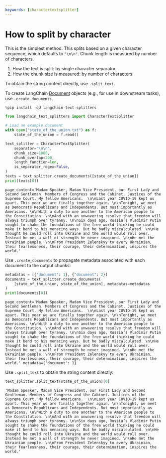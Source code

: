 ```yaml
---
keywords: [charactertextsplitter]
---
```

# How to split by character

This is the simplest method. This splits based on a given character sequence, which defaults to `"\n\n"`. Chunk length is measured by number of characters.

1. How the text is split: by single character separator.
2. How the chunk size is measured: by number of characters.

To obtain the string content directly, use `.split_text`.

To create LangChain [Document](https://python.langchain.com/api_reference/core/documents/langchain_core.documents.base.Document.html) objects (e.g., for use in downstream tasks), use `.create_documents`.


```python
%pip install -qU langchain-text-splitters
```


```python
from langchain_text_splitters import CharacterTextSplitter

# Load an example document
with open("state_of_the_union.txt") as f:
    state_of_the_union = f.read()

text_splitter = CharacterTextSplitter(
    separator="\n\n",
    chunk_size=1000,
    chunk_overlap=200,
    length_function=len,
    is_separator_regex=False,
)
texts = text_splitter.create_documents([state_of_the_union])
print(texts[0])
```

    page_content='Madam Speaker, Madam Vice President, our First Lady and Second Gentleman. Members of Congress and the Cabinet. Justices of the Supreme Court. My fellow Americans.  \n\nLast year COVID-19 kept us apart. This year we are finally together again. \n\nTonight, we meet as Democrats Republicans and Independents. But most importantly as Americans. \n\nWith a duty to one another to the American people to the Constitution. \n\nAnd with an unwavering resolve that freedom will always triumph over tyranny. \n\nSix days ago, Russia’s Vladimir Putin sought to shake the foundations of the free world thinking he could make it bend to his menacing ways. But he badly miscalculated. \n\nHe thought he could roll into Ukraine and the world would roll over. Instead he met a wall of strength he never imagined. \n\nHe met the Ukrainian people. \n\nFrom President Zelenskyy to every Ukrainian, their fearlessness, their courage, their determination, inspires the world.'
    

Use `.create_documents` to propagate metadata associated with each document to the output chunks:


```python
metadatas = [{"document": 1}, {"document": 2}]
documents = text_splitter.create_documents(
    [state_of_the_union, state_of_the_union], metadatas=metadatas
)
print(documents[0])
```

    page_content='Madam Speaker, Madam Vice President, our First Lady and Second Gentleman. Members of Congress and the Cabinet. Justices of the Supreme Court. My fellow Americans.  \n\nLast year COVID-19 kept us apart. This year we are finally together again. \n\nTonight, we meet as Democrats Republicans and Independents. But most importantly as Americans. \n\nWith a duty to one another to the American people to the Constitution. \n\nAnd with an unwavering resolve that freedom will always triumph over tyranny. \n\nSix days ago, Russia’s Vladimir Putin sought to shake the foundations of the free world thinking he could make it bend to his menacing ways. But he badly miscalculated. \n\nHe thought he could roll into Ukraine and the world would roll over. Instead he met a wall of strength he never imagined. \n\nHe met the Ukrainian people. \n\nFrom President Zelenskyy to every Ukrainian, their fearlessness, their courage, their determination, inspires the world.' metadata={'document': 1}
    

Use `.split_text` to obtain the string content directly:


```python
text_splitter.split_text(state_of_the_union)[0]
```




    'Madam Speaker, Madam Vice President, our First Lady and Second Gentleman. Members of Congress and the Cabinet. Justices of the Supreme Court. My fellow Americans.  \n\nLast year COVID-19 kept us apart. This year we are finally together again. \n\nTonight, we meet as Democrats Republicans and Independents. But most importantly as Americans. \n\nWith a duty to one another to the American people to the Constitution. \n\nAnd with an unwavering resolve that freedom will always triumph over tyranny. \n\nSix days ago, Russia’s Vladimir Putin sought to shake the foundations of the free world thinking he could make it bend to his menacing ways. But he badly miscalculated. \n\nHe thought he could roll into Ukraine and the world would roll over. Instead he met a wall of strength he never imagined. \n\nHe met the Ukrainian people. \n\nFrom President Zelenskyy to every Ukrainian, their fearlessness, their courage, their determination, inspires the world.'




```python

```
